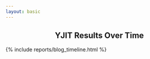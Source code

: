 ```yaml
---
layout: basic
---
```


<h2 style="text-align: center;">YJIT Results Over Time</h2>

<div class="timeline_report">
{% include reports/blog_timeline.html %}
</div>

<script>
    document.getElementById("bottom_selection_checkboxes").style.display = "block";

    var checkboxes = document.querySelectorAll("#bottom_selection_checkboxes li input");
    checkboxes.forEach(function (cb) {
        cb.addEventListener('change', function (event) {
            var bench = this.getAttribute("data-benchmark");
            var legendBox = document.querySelector("#timeline_legend_child li[data-benchmark=\"" + bench + "\"]");
            var graphSeries = document.querySelector("svg g.prod_ruby_with_yjit-" + bench);

            var dataSeries;
            data_series.forEach(function (series) {
                if(series.name == "prod_ruby_with_yjit-" + bench) {
                    dataSeries = series;
                }
            });

            if(this.checked) {
                /* Make series visible */
                dataSeries.visible = true;
                legendBox.style.display = "inline-block";
                graphSeries.style.visibility = "visible";
            } else {
                /* Make series invisible */
                dataSeries.visible = false;
                legendBox.style.display = "none";
                graphSeries.style.visibility = "hidden";
            }

            // Find the new data scale based on visible series
            var minY = 0.0;
            var maxY = 1.0;
            data_series.forEach(function (series) {
                if(series.visible && series.value_range[0] < minY) {
                    minY = series.value_range[0];
                }
                if(series.visible && series.value_range[1] > maxY) {
                    maxY = series.value_range[1];
                }
            });
            var yAxis = document.timeline_data.y_axis;
            var yAxisFunc = document.timeline_data.y_axis_function;
            var xAxisFunc = document.timeline_data.x_axis_function;

            yAxisFunc.domain([minY, maxY]);
            yAxis.scale(yAxisFunc);
            document.timeline_data.top_svg_group.call(yAxis);

            // Rescale the visible graph lines
            data_series.forEach(function (series) {
                if(series.visible) {
                    var seriesName = "prod_ruby_with_yjit-" + series.benchmark;
                    var svgGroup = d3.select("svg g." + seriesName);

                    // Rescale the graph line
                    var svgPath = svgGroup.select("path");
                    svgPath.datum(series.data).attr("d", d3.line()
                        .x(function(d) { return xAxisFunc(d.date); })
                        .y(function(d) { return yAxisFunc(d.value); })
                        );

                    // Rescale the circles
                    var svgCircles = svgGroup.selectAll("circle.whiskerdot." + seriesName)
                        .data(series.data)
                        .attr("cy", function(d) { return yAxisFunc(d.value); })
                        ;

                    var whiskerStrokeWidth = 1.0;
                    var whiskerBarWidth = 5;

                    var middleLines = svgGroup.selectAll("line.whiskercenter." + seriesName)
                        .data(series.data)
                        .attr("y1", function(d) { return yAxisFunc(d.value - 2 * d.stddev); })
                        .attr("y2", function(d) { return yAxisFunc(d.value + 2 * d.stddev); })
                        ;

                    var topWhiskers = svgGroup.selectAll("line.whiskertop." + seriesName)
                        .data(series.data)
                        .attr("y1", function(d) { return yAxisFunc(d.value + 2 * d.stddev); })
                        .attr("y2", function(d) { return yAxisFunc(d.value + 2 * d.stddev); })
                        ;

                    var bottomWhiskers = svgGroup.selectAll("line.whiskerbottom." + seriesName)
                        .data(series.data)
                        .attr("y1", function(d) { return yAxisFunc(d.value - 2 * d.stddev); })
                        .attr("y2", function(d) { return yAxisFunc(d.value - 2 * d.stddev); })
                        ;

                }
            });
        });
    });
</script>